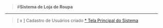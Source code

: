 >#__Sistema de Loja de Roupa__
---
> [ x ] Cadastro de Usuários criado
[* Tela Principal do Sistema](https://ik.imagekit.io/yshiwzbwl9/TelaPrincipal-Loja_de_Roupa_Nirsl7J4A.png)
